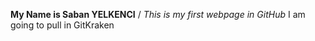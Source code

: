 **My Name is Saban YELKENCI** /
_This is my first webpage in GitHub_
I am going to pull in GitKraken
